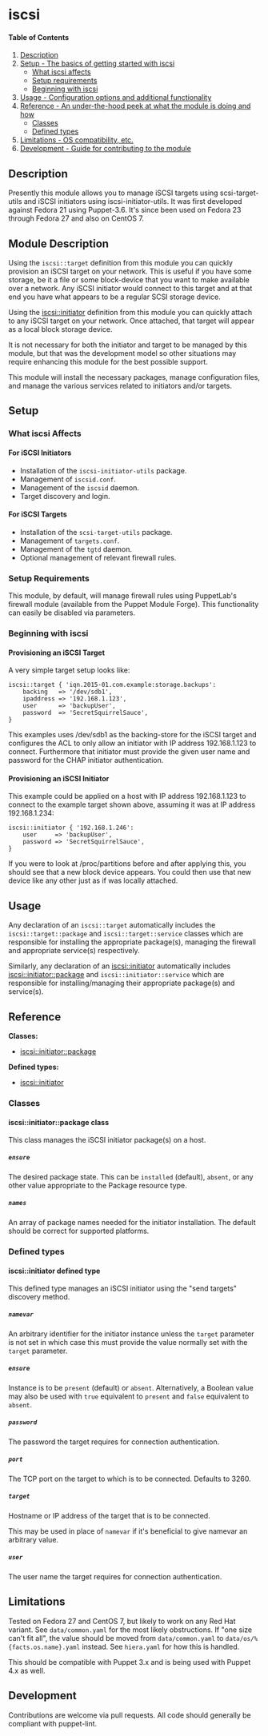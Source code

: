# iscsi

#### Table of Contents

1. [Description](#description)
1. [Setup - The basics of getting started with iscsi](#setup)
    * [What iscsi affects](#what-iscsi-affects)
    * [Setup requirements](#setup-requirements)
    * [Beginning with iscsi](#beginning-with-iscsi)
1. [Usage - Configuration options and additional functionality](#usage)
1. [Reference - An under-the-hood peek at what the module is doing and how](#reference)
    * [Classes](#classes)
    * [Defined types](#defined-types)
1. [Limitations - OS compatibility, etc.](#limitations)
1. [Development - Guide for contributing to the module](#development)

## Description

Presently this module allows you to manage iSCSI targets using
scsi-target-utils and iSCSI initiators using iscsi-initiator-utils.  It was
first developed against Fedora 21 using Puppet-3.6.  It's since been used on Fedora
23 through Fedora 27 and also on CentOS 7.

## Module Description

Using the `iscsi::target` definition from this module you can quickly provision
an iSCSI target on your network.  This is useful if you have some storage, be
it a file or some block-device that you want to make available over a network.
Any iSCSI initiator would connect to this target and at that end you have what
appears to be a regular SCSI storage device.

Using the [iscsi::initiator](#iscsiinitiator-defined-type) definition from this
module you can quickly attach to any iSCSI target on your network.  Once
attached, that target will appear as a local block storage device.

It is not necessary for both the initiator and target to be managed by this
module, but that was the development model so other situations may require
enhancing this module for the best possible support.

This module will install the necessary packages, manage configuration files,
and manage the various services related to initiators and/or targets.

## Setup

### What iscsi Affects

#### For iSCSI Initiators

* Installation of the `iscsi-initiator-utils` package.
* Management of `iscsid.conf`.
* Management of the `iscsid` daemon.
* Target discovery and login.

#### For iSCSI Targets

* Installation of the `scsi-target-utils` package.
* Management of `targets.conf`.
* Management of the `tgtd` daemon.
* Optional management of relevant firewall rules.

### Setup Requirements

This module, by default, will manage firewall rules using PuppetLab's firewall
module (available from the Puppet Module Forge).  This functionality can
easily be disabled via parameters.

### Beginning with iscsi

#### Provisioning an iSCSI Target ####

A very simple target setup looks like:

    iscsi::target { 'iqn.2015-01.com.example:storage.backups':
        backing   => '/dev/sdb1',
        ipaddress => '192.168.1.123',
        user      => 'backupUser',
        password  => 'SecretSquirrelSauce',
    }

This examples uses /dev/sdb1 as the backing-store for the iSCSI target and
configures the ACL to only allow an initiator with IP address 192.168.1.123 to
connect.  Furthermore that initiator must provide the given user name and
password for the CHAP initiator authentication.

#### Provisioning an iSCSI Initiator ####

This example could be applied on a host with IP address 192.168.1.123 to
connect to the example target shown above, assuming it was at IP address
192.168.1.234:

    iscsi::initiator { '192.168.1.246':
        user     => 'backupUser',
        password => 'SecretSquirrelSauce',
    }

If you were to look at /proc/partitions before and after applying this, you
should see that a new block device appears.  You could then use that new
device like any other just as if was locally attached.

## Usage

Any declaration of an `iscsi::target` automatically includes the
`iscsi::target::package` and `iscsi::target::service` classes which are
responsible for installing the appropriate package(s), managing the firewall
and appropriate service(s) respectively.

Similarly, any declaration of an
[iscsi::initiator](#iscsiinitiator-defined-type) automatically includes
[iscsi::initiator::package](#iscsiinitiatorpackage-class) and
`iscsi::initiator::service` which are responsible for installing/managing their
appropriate package(s) and service(s).

## Reference

**Classes:**

* [iscsi::initiator::package](#iscsiinitiatorpackage-class)

**Defined types:**

* [iscsi::initiator](#iscsiinitiator-defined-type)


### Classes

#### iscsi::initiator::package class

This class manages the iSCSI initiator package(s) on a host.

##### `ensure`
The desired package state.  This can be `installed` (default), `absent`, or any
other value appropriate to the Package resource type.

##### `names`
An array of package names needed for the initiator installation.  The default
should be correct for supported platforms.


### Defined types

#### iscsi::initiator defined type

This defined type manages an iSCSI initiator using the "send targets" discovery
method.

##### `namevar`
An arbitrary identifier for the initiator instance unless the `target`
parameter is not set in which case this must provide the value normally set
with the `target` parameter.

##### `ensure`
Instance is to be `present` (default) or `absent`.  Alternatively, a Boolean
value may also be used with `true` equivalent to `present` and `false`
equivalent to `absent`.

##### `password`
The password the target requires for connection authentication.

##### `port`
The TCP port on the target to which is to be connected.  Defaults to 3260.

##### `target`
Hostname or IP address of the target that is to be connected.

This may be used in place of `namevar` if it's beneficial to give namevar an
arbitrary value.

##### `user`
The user name the target requires for connection authentication.


## Limitations

Tested on Fedora 27 and CentOS 7, but likely to work on any Red Hat variant.
See `data/common.yaml` for the most likely obstructions.  If "one size can't fit all", the value should be moved from `data/common.yaml` to `data/os/%{facts.os.name}.yaml` instead.  See `hiera.yaml` for how this is handled.

This should be compatible with Puppet 3.x and is being used with Puppet 4.x as
well.

## Development

Contributions are welcome via pull requests.  All code should generally be
compliant with puppet-lint.

